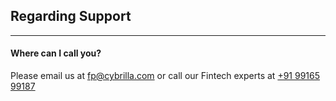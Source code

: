 ## Regarding Support
------------------------------

#### Where can I call you?
Please email us at [fp@cybrilla.com](mailto:fp@cybrilla.com) or call our Fintech experts at [+91 99165 99187](tel:+919916599187)
